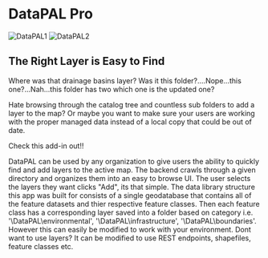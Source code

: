 # DataPAL Pro

![DataPAL1](https://i.imgur.com/Dkx2wbH.png) ![DataPAL2](https://i.imgur.com/ec5y1lk.png)

## The Right Layer is Easy to Find
Where was that drainage basins layer? Was it this folder?....Nope...this one?...Nah...this folder has two which one is the updated one? 

Hate browsing through the catalog tree and countless sub folders to add a layer to the map? Or maybe you want to make sure your users are working with the proper managed data instead of a local copy that could be out of date.

Check this add-in out!!

DataPAL can be used by any organization to give users the ability to quickly find and add layers to the active map. The backend crawls through a given directory and organizes them into an easy to browse UI. The user selects the layers they want clicks "Add", its that simple. The data library structure this app was built for consists of a single geodatabase that contains all of the feature datasets and thier respective feature classes. Then each feature class has a corresponding layer saved into a folder based on category i.e. '\\DataPAL\environmental', '\\DataPAL\infrastructure', '\\DataPAL\boundaries'. However this can easily be modified to work with your environment. Dont want to use layers? It can be modified to use REST endpoints, shapefiles, feature classes etc. 
